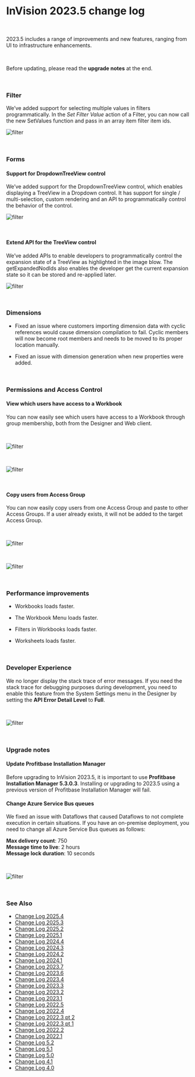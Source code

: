 
# InVision 2023.5 change log

<br/>


2023.5 includes a range of improvements and new features, ranging from UI to infrastructure enhancements.

<br/>

Before updating, please read the **upgrade notes** at the end.

<br/>

### Filter

We’ve added support for selecting multiple values in filters programmatically. In the _Set Filter Value_ action of a Filter, you can now call the new SetValues function and pass in an array item filter item ids.

![filter](https://profitbasedocs.blob.core.windows.net/images/chlog2351.png)

<br/>

### Forms

#### Support for DropdownTreeView control

We’ve added support for the DropdownTreeView control, which enables displaying a TreeView in a Dropdown control. It has support for single / multi-selection, custom rendering and an API to programmatically control the behavior of the control.

![filter](https://profitbasedocs.blob.core.windows.net/images/chlog2352.png)

<br/>

#### Extend API for the TreeView control

We’ve added APIs to enable developers to programmatically control the expansion state of a TreeView as highlighted in the image blow. The getExpandedNodIds also enables the developer get the current expansion state so it can be stored and re-applied later.

![filter](https://profitbasedocs.blob.core.windows.net/images/chlog2353.png)

<br/>

### Dimensions

- Fixed an issue where customers importing dimension data with cyclic references would cause dimension compilation to fail. Cyclic members will now become root members and needs to be moved to its proper location manually.

- Fixed an issue with dimension generation when new properties were added.

<br/>

### Permissions and Access Control

#### View which users have access to a Workbook

You can now easily see which users have access to a Workbook through group membership, both from the Designer and Web client.

<br/>

![filter](https://profitbasedocs.blob.core.windows.net/images/chlog2354.png)

<br/>

![filter](https://profitbasedocs.blob.core.windows.net/images/chlog2355.png)

<br/>

#### Copy users from Access Group

You can now easily copy users from one Access Group and paste to other Access Groups. If a user already exists, it will not be added to the target Access Group.

<br/>

![filter](https://profitbasedocs.blob.core.windows.net/images/chlog2356.png)

<br/>

![filter](https://profitbasedocs.blob.core.windows.net/images/chlog2357.png)

<br/>

### Performance improvements

- Workbooks loads faster.

- The Workbook Menu loads faster.

- Filters in Workbooks loads faster.

- Worksheets loads faster.

<br/>

### Developer Experience

We no longer display the stack trace of error messages. If you need the stack trace for debugging purposes during development, you need to enable this feature from the System Settings menu in the Designer by setting the **API Error Detail Level** to **Full**.

<br/>

![filter](https://profitbasedocs.blob.core.windows.net/images/chlog2358.png)

<br/>

### Upgrade notes

#### Update Profitbase Installation Manager

Before upgrading to InVision 2023.5, it is important to use **Profitbase Installation Manager 5.3.0.3**. Installing or upgrading to 2023.5 using a previous version of Profitbase Installation Manager will fail.

#### Change Azure Service Bus queues

We fixed an issue with Dataflows that caused Dataflows to not complete execution in certain situations. If you have an on-premise deployment, you need to change all Azure Service Bus queues as follows:

**Max delivery count**: 750  
**Message time to live**: 2 hours  
**Message lock duration**: 10 seconds

<br/>

![filter](https://profitbasedocs.blob.core.windows.net/images/chlog2359.png)

<br/>

### See Also

- [Change Log 2025.4](changelog25_4.md)
- [Change Log 2025.3](changelog25_3.md)
- [Change Log 2025.2](changelog25_2.md)
- [Change Log 2025.1](changelog25_1.md)
- [Change Log 2024.4](changelog24_4.md)
- [Change Log 2024.3](changelog24_3.md)
- [Change Log 2024.2](changelog24_2.md)
- [Change Log 2024.1](changelog24_1.md)
- [Change Log 2023.7](changelog23_7.md)
- [Change Log 2023.6](changelog23_6.md)
- [Change Log 2023.4](changelog23_4.md)
- [Change Log 2023.3](changelog23_3.md)
- [Change Log 2023.2](changelog23_2.md)
- [Change Log 2023.1](changelog23_1.md)
- [Change Log 2022.5](changelog22_5.md)
- [Change Log 2022.4](changelog22_4.md)
- [Change Log 2022.3 pt 2](changelog22_3_2.md)
- [Change Log 2022.3 pt 1](changelog22_3_1.md)
- [Change Log 2022.2](changelog22_2.md)
- [Change Log 2022.1](changelog22_1.md)
- [Change Log 5.2](changelog52.md)
- [Change Log 5.1](changelog51.md)
- [Change Log 5.0](changelog5.md)
- [Change Log 4.1](changelog41.md)
- [Change Log 4.0](changelog40.md)

<br/>
